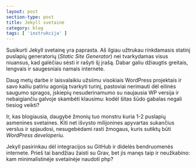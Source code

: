 ```yaml
---
layout: post
section-type: post
title: Jekyll svetainė
category: blog
tags: [ 'instrukcija' ]
---
```


Susikurti Jekyll svetainę yra paprasta. Aš ilgiau užtrukau rinkdamasis statinį puslapių generatorių (_Static Site Generator_) nei tvarkydamas visus niuansus, kad galėčiau sėsti ir rašyti šį įrašą. Dabar galiu džiaugtis greitais, lengvais ir saugesniais namais internete.<!--more-->

Daug metų darbe ir laisvalaikiu užsiimu visokiais WordPress projektais ir savo kailiu patiriu agoniją tvarkyti turinį, pastoviai nerimauti dėl eilinės saugumo spragos, įskiepių nesuderinamumo su naujausia WP versija ir nebaigiančiu galvoje skambėti klausimu: kodėl šitas šūdo gabalas negali tiesiog veikti?

Ir, kas blogiausia, daugybė žmonių tuo monstru kuria 1-2 puslapių asmenines svetaines. Kiti net išvysto milijonines apyvartas sukančius verslus ir spjaudosi, nesugebėdami rasti žmogaus, kuris sutiktų būti _WordPress developeriu_.

Jekyll pasirinkau dėl integracijos su GitHub ir didelės bendruomenės internete. Prieš tai bandžiau žaisti su Grav, bet jis manęs taip ir neužkabino: kam minimalistinėje svetainėje naudoti php?
